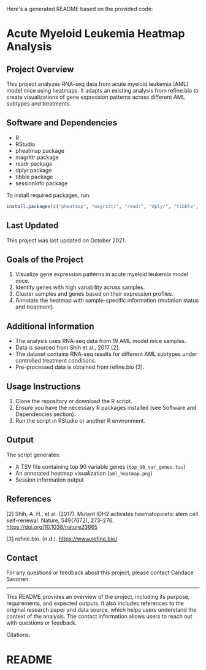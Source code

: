 Here's a generated README based on the provided code:

# Acute Myeloid Leukemia Heatmap Analysis

## Project Overview

This project analyzes RNA-seq data from acute myeloid leukemia (AML) model mice using heatmaps. It adapts an existing analysis from refine.bio to create visualizations of gene expression patterns across different AML subtypes and treatments.

## Software and Dependencies

- R
- RStudio
- pheatmap package
- magrittr package
- readr package
- dplyr package
- tibble package
- sessioninfo package

To install required packages, run:

```r
install.packages(c("pheatmap", "magrittr", "readr", "dplyr", "tibble", "sessioninfo"), update = FALSE)
```

## Last Updated

This project was last updated on October 2021.

## Goals of the Project

1. Visualize gene expression patterns in acute myeloid leukemia model mice.
2. Identify genes with high variability across samples.
3. Cluster samples and genes based on their expression profiles.
4. Annotate the heatmap with sample-specific information (mutation status and treatment).

## Additional Information

- The analysis uses RNA-seq data from 19 AML model mice samples.
- Data is sourced from Shih et al., 2017 [2].
- The dataset contains RNA-seq results for different AML subtypes under controlled treatment conditions.
- Pre-processed data is obtained from refine.bio [3].

## Usage Instructions

1. Clone the repository or download the R script.
2. Ensure you have the necessary R packages installed (see Software and Dependencies section).
3. Run the script in RStudio or another R environment.

## Output

The script generates:
- A TSV file containing top 90 variable genes (`top_90_var_genes.tsv`)
- An annotated heatmap visualization (`aml_heatmap.png`)
- Session information output

## References

[2] Shih, A. H., et al. (2017). Mutant IDH2 activates haematopoietic stem cell self-renewal. Nature, 549(7672), 273–276. https://doi.org/10.1038/nature23665

[3] refine.bio. (n.d.). https://www.refine.bio/

## Contact

For any questions or feedback about this project, please contact Candace Savonen.

---

This README provides an overview of the project, including its purpose, requirements, and expected outputs. It also includes references to the original research paper and data source, which helps users understand the context of the analysis. The contact information allows users to reach out with questions or feedback.

Citations:
# README
